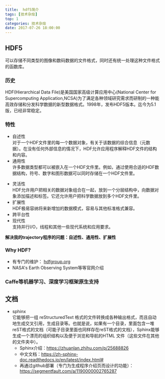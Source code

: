```yaml
---
title:  hdf5简介 
tags: [技术杂烩]
top: 1
categories: 技术杂烩
date: 2017-07-26 18:00:00
---
```


## HDF5
可以存储不同类型的图像和数码数据的文件格式，同时还有统一处理这种文件格式的函数库。
### 历史
HDF(Hierarchical Data File)是美国国家高级计算应用中心(National Center for Supercomputing Application,NCSA)为了满足各种领域研究需求而研制的一种能高效存储和分发科学数据的新型数据格式。1998年，发布HDF5版本。迄今为5.1版，已经非常稳定。
### 特性
- 自述性   
对于一个HDF文件里的每一个数据对象，有关于该数据的综合信息（元数据）。在没有任何外部信息的情况下，HDF允许应用程序解释HDF文件的结构和内容。
- 通用性   
许多数据类型都可以被嵌入在一个HDF文件里。例如，通过使用合适的HDF数据结构，符号、数字和图形数据可以同时存储在一个HDF文件里。
<!-- more -->
- 灵活性   
HDF允许用户把相关的数据对象组合在一起，放到一个分层结构中，向数据对象添加描述和标签。它还允许用户把科学数据放到多个HDF文件里。
- 扩展性   
HDF极易容纳将来新增加的数据模式，容易与其他标准格式兼容。
- 跨平台性
- 现代性   
支持并行I/O，线程和其他一些现代系统和应用要求。

**解决我的trajectory程序的问题：自述性、通用性、扩展性**

### Why HDF?
- 有专门的维护： [hdfgroup.org](https://www.hdfgroup.org)
- NASA's Earth Observing System等等官网介绍

### Caffe等机器学习、深度学习框架原生支持
 

## 文档
- sphinx   
它能够把一组 reStructuredText 格式的文件转换成各种输出格式，而且自动地生成交叉引用，生成目录等。也就是说，如果有一个目录，里面包含一堆reST格式的文档（可能子目录里面也同样存在reST格式的文档），Sphinx能够生成一个漂亮的组织结构以及便于浏览和导航的HTML 文件（这些文件在其他的文件夹中）。   
  - Sphinx介绍：https://zhuanlan.zhihu.com/p/25688826
  - 中文文档：https://zh-sphinx-doc.readthedocs.io/en/latest/index.html#
  - 再通过github部署（专门为生成程序介绍页而设计的功能）：https://segmentfault.com/a/1190000002765287
